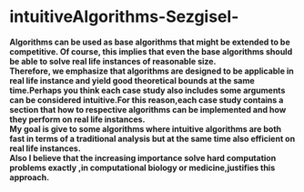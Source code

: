 # intuitiveAlgorithms-Sezgisel-

<p><b>
  Algorithms can be used as base algorithms that might be
extended to be competitive. Of course, this implies that even the base algorithms
should be able to solve real life instances of reasonable size.<br>Therefore, we emphasize that algorithms are designed to be applicable in real life instance and yield
good theoretical bounds at the same time.Perhaps you think each case study also includes some arguments can be considered intuitive.For this reason,each case study contains a section that how to respective algorithms can be implemented
and how they perform on real life instances.<br>My goal is give to some algorithms where intuitive algorithms are both fast in terms of a traditional analysis but at
the same time also efficient on real life instances.
<br>Also I believe that the increasing importance solve hard computation problems exactly ,in computational biology or medicine,justifies this approach.
</b></p>

